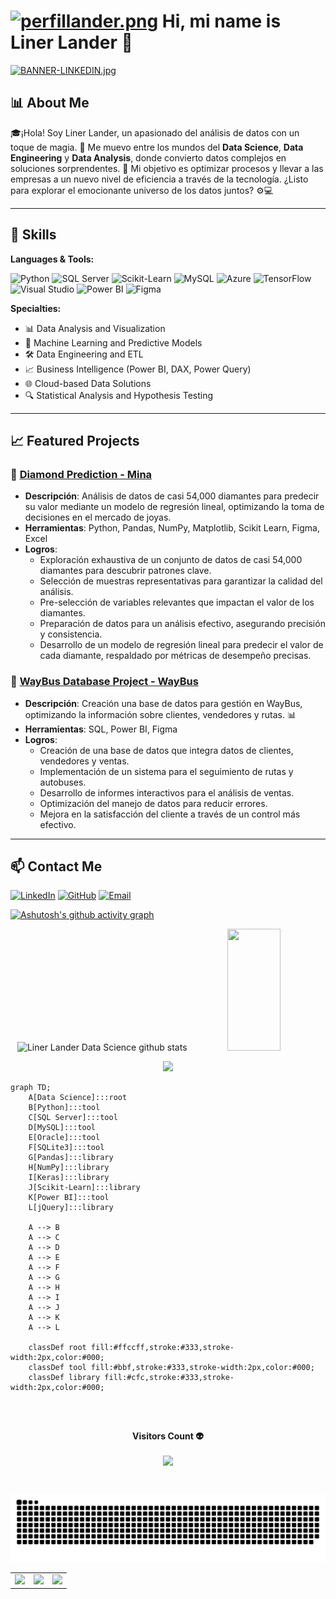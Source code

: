 # [![perfillander.png](https://i.postimg.cc/66dHjt82/perfillander.png)](https://postimg.cc/Th3qh8qf) Hi, mi name is Liner Lander 👋

[![BANNER-LINKEDIN.jpg](https://i.postimg.cc/G2DRhTmt/BANNER-LINKEDIN.jpg)](https://postimg.cc/phP4sT8M)
<!--------------------------------------------------------------------------------------------------------------------------------------->

## 📊 About Me

🎓¡Hola! Soy Liner Lander, un apasionado del análisis de datos con un toque de magia. 💫 Me muevo entre los mundos del **Data Science**, **Data Engineering** y **Data Analysis**, donde convierto datos complejos en soluciones sorprendentes. 🚀 Mi objetivo es optimizar procesos y llevar a las empresas a un nuevo nivel de eficiencia a través de la tecnología. ¿Listo para explorar el emocionante universo de los datos juntos? ⚙️💻

---

## 🧠 Skills

**Languages & Tools:**

![Python](https://img.shields.io/badge/Python-FFD43B?style=for-the-badge&logo=python&logoColor=blue)
![SQL Server](https://img.shields.io/badge/SQL%20Server-CC2927?style=for-the-badge&logo=microsoft-sql-server&logoColor=white)
![Scikit-Learn](https://img.shields.io/badge/Scikit--Learn-F7931E?style=for-the-badge&logo=scikit-learn&logoColor=black)
![MySQL](https://img.shields.io/badge/MySQL-4479A1?style=for-the-badge&logo=mysql&logoColor=white)
![Azure](https://img.shields.io/badge/Azure-0078D4?style=for-the-badge&logo=azure&logoColor=white)
![TensorFlow](https://img.shields.io/badge/TensorFlow-FF6F20?style=for-the-badge&logo=tensorflow&logoColor=white)
![Visual Studio](https://img.shields.io/badge/Visual%20Studio-5C2D91?style=for-the-badge&logo=visual-studio&logoColor=white)
![Power BI](https://img.shields.io/badge/Power%20BI-F2C811?style=for-the-badge&logo=power-bi&logoColor=black)
![Figma](https://img.shields.io/badge/Figma-F24E1E?style=for-the-badge&logo=figma&logoColor=white)

**Specialties:**

- 📊 Data Analysis and Visualization
- 🤖 Machine Learning and Predictive Models
- 🛠 Data Engineering and ETL
- 📈 Business Intelligence (Power BI, DAX, Power Query)
- 🌐 Cloud-based Data Solutions
- 🔍 Statistical Analysis and Hypothesis Testing

---

## 📈 Featured Projects

### 💎 [Diamond Prediction - Mina](https://github.com/linerlander/Proyecto-Prediccion-Diamante.git)

- **Descripción**: Análisis de datos de casi 54,000 diamantes para predecir su valor mediante un modelo de regresión lineal, optimizando la toma de decisiones en el mercado de joyas.
- **Herramientas**: Python, Pandas, NumPy, Matplotlib, Scikit Learn, Figma, Excel
- **Logros**:
  - Exploración exhaustiva de un conjunto de datos de casi 54,000 diamantes para descubrir patrones clave.
  - Selección de muestras representativas para garantizar la calidad del análisis.
  - Pre-selección de variables relevantes que impactan el valor de los diamantes.
  - Preparación de datos para un análisis efectivo, asegurando precisión y consistencia.
  - Desarrollo de un modelo de regresión lineal para predecir el valor de cada diamante, respaldado por métricas de desempeño precisas.

### 🚌 [WayBus Database Project - WayBus](https://github.com/linerlander/Proyecto-WayBus-Base-de-Datos.git)

- **Descripción**: Creación una base de datos para gestión en WayBus, optimizando la información sobre clientes, vendedores y rutas. 📊
- **Herramientas**: SQL, Power BI, Figma
- **Logros**:
  - Creación de una base de datos que integra datos de clientes, vendedores y ventas.
  - Implementación de un sistema para el seguimiento de rutas y autobuses.
  - Desarrollo de informes interactivos para el análisis de ventas.
  - Optimización del manejo de datos para reducir errores.
  - Mejora en la satisfacción del cliente a través de un control más efectivo.
---

## 📫 Contact Me

[![LinkedIn](https://img.shields.io/badge/LinkedIn-0A66C2?style=for-the-badge&logo=linkedin&logoColor=white)](https://www.linkedin.com/in/linercullanco/)
[![GitHub](https://img.shields.io/badge/GitHub-181717?style=for-the-badge&logo=github&logoColor=white)](https://github.com/linerlander)
[![Email](https://img.shields.io/badge/Email-D14836?style=for-the-badge&logo=gmail&logoColor=white)](mailto:liner.cullanco@gmail.com)

[![Ashutosh's github activity graph](https://github-readme-activity-graph.vercel.app/graph?username=linerlander&bg_color=0d1117&color=ffffff&line=00b3ff&point=f9fafa&area=true&hide_border=true)](https://github.com/ashutosh00710/github-readme-activity-graph)

<!--------------------------------------------------------------------------------------------------------------------------------------->

<div align="center">  
  <img width="49%" height="195px" src="https://github-readme-stats.vercel.app/api?username=linerlander&show_icons=true&count_private=true&hide_border=true&title_color=02D9F7FF&icon_color=02D9F7FF&text_color=c9d1d9&bg_color=0d1117" alt="Liner Lander Data Science github stats" /> 
  
  <img width="41%" height="195px" src="https://github-readme-stats.vercel.app/api/top-langs/?username=linerlander&layout=compact&hide_border=true&title_color=02D9F7FF&text_color=02D9F7FF&bg_color=0d1117" />
</div> 

<!--------------------------------------------------------------------------------------------------------------------------------------->

<p align="center">
 <img  src="https://github-readme-streak-stats.herokuapp.com?user=linerlander&theme=tokyonight_duo&hide_border=true"
</p>

<!--------------------------------------------------------------------------------------------------------------------------------------->
```mermaid
graph TD;
    A[Data Science]:::root
    B[Python]:::tool
    C[SQL Server]:::tool
    D[MySQL]:::tool
    E[Oracle]:::tool
    F[SQLite3]:::tool
    G[Pandas]:::library
    H[NumPy]:::library
    I[Keras]:::library
    J[Scikit-Learn]:::library
    K[Power BI]:::tool
    L[jQuery]:::library

    A --> B
    A --> C
    A --> D
    A --> E
    A --> F
    A --> G
    A --> H
    A --> I
    A --> J
    A --> K
    A --> L

    classDef root fill:#ffccff,stroke:#333,stroke-width:2px,color:#000;
    classDef tool fill:#bbf,stroke:#333,stroke-width:2px,color:#000;
    classDef library fill:#cfc,stroke:#333,stroke-width:2px,color:#000;


```

<!--------------------------------------------------------------------------------------------------------------------------------------->


<!--------------------------------------------------------------------------------------------------------------------------------------->

<div align="center">
<br><p align="centre"><b>Visitors Count 👽 </b></p>  
<p align="center"><img align="center" src="https://profile-counter.glitch.me/{linerlander}/count.svg" /></p> 
<br>
</div>

<!--------------------------------------------------------------------------------------------------------------------------------------->

![](https://github.com/Platane/snk/raw/output/github-contribution-grid-snake.svg)

<!--------------------------------------------------------------------------------------------------------------------------------------->

<table style="width:100%">
<tr>
<td>
<a href="https://www.youtube.com/watch?v=ZZYZ0zEHfPw&t=279s&ab_channel=Marhuire%E2%99%AA">
<img src="https://i.ytimg.com/vi/ZZYZ0zEHfPw/maxresdefault.jpg">
</a>
</td>
<td>
<a href="https://www.youtube.com/watch?v=ZZYZ0zEHfPw&t=279s&ab_channel=Marhuire%E2%99%AA">
<img src="https://i.ytimg.com/vi/ZZYZ0zEHfPw/maxresdefault.jpg">
</a>
</a>
</td>
<td>
<a href="https://www.youtube.com/watch?v=ZZYZ0zEHfPw&t=279s&ab_channel=Marhuire%E2%99%AA">
<img src="https://i.ytimg.com/vi/ZZYZ0zEHfPw/maxresdefault.jpg">
</a>
</td>
</tr>
<tr>
</table>
<!--------------------------------------------------------------------------------------------------------------------------------------->


